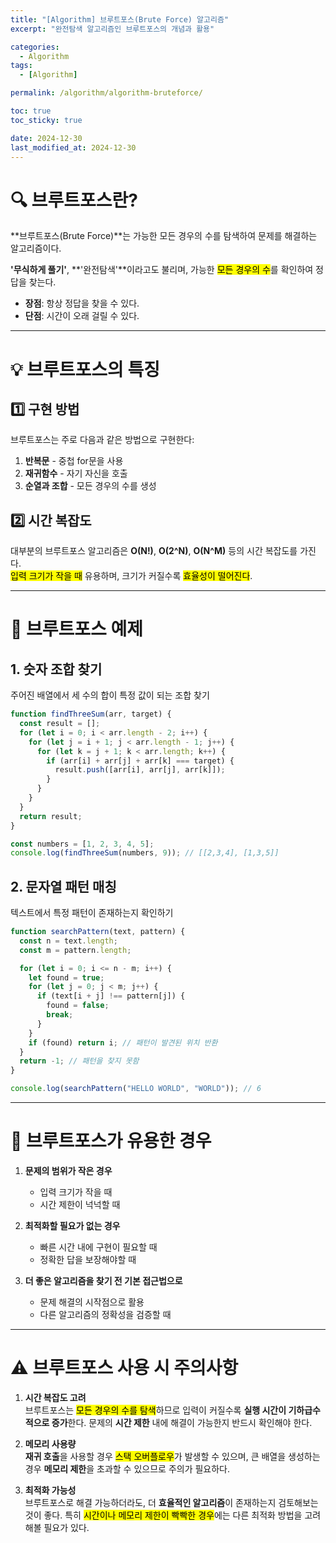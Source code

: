 ```yaml
---
title: "[Algorithm] 브루트포스(Brute Force) 알고리즘"
excerpt: "완전탐색 알고리즘인 브루트포스의 개념과 활용"

categories:
  - Algorithm
tags:
  - [Algorithm]

permalink: /algorithm/algorithm-bruteforce/

toc: true
toc_sticky: true

date: 2024-12-30
last_modified_at: 2024-12-30
---
```


# 🔍 브루트포스란?

**브루트포스(Brute Force)**는 가능한 모든 경우의 수를 탐색하여 문제를 해결하는 알고리즘이다.

**'무식하게 풀기'**, **'완전탐색'**이라고도 불리며, 가능한 <mark>모든 경우의 수</mark>를 확인하여 정답을 찾는다.

- **장점**: 항상 정답을 찾을 수 있다.
- **단점**: 시간이 오래 걸릴 수 있다.

---

# 💡 브루트포스의 특징

## 1️⃣ 구현 방법

브루트포스는 주로 다음과 같은 방법으로 구현한다:

1. **반복문** - 중첩 for문을 사용
2. **재귀함수** - 자기 자신을 호출
3. **순열과 조합** - 모든 경우의 수를 생성

## 2️⃣ 시간 복잡도

대부분의 브루트포스 알고리즘은 **O(N!)**, **O(2^N)**, **O(N^M)** 등의 시간 복잡도를 가진다.  
<mark>입력 크기가 작을 때</mark> 유용하며, 크기가 커질수록 <mark>효율성이 떨어진다</mark>.

---

# 📝 브루트포스 예제

<h2>1. 숫자 조합 찾기</h2>

주어진 배열에서 세 수의 합이 특정 값이 되는 조합 찾기

```javascript
function findThreeSum(arr, target) {
  const result = [];
  for (let i = 0; i < arr.length - 2; i++) {
    for (let j = i + 1; j < arr.length - 1; j++) {
      for (let k = j + 1; k < arr.length; k++) {
        if (arr[i] + arr[j] + arr[k] === target) {
          result.push([arr[i], arr[j], arr[k]]);
        }
      }
    }
  }
  return result;
}

const numbers = [1, 2, 3, 4, 5];
console.log(findThreeSum(numbers, 9)); // [[2,3,4], [1,3,5]]
```

<h2>2. 문자열 패턴 매칭</h2>

텍스트에서 특정 패턴이 존재하는지 확인하기

```javascript
function searchPattern(text, pattern) {
  const n = text.length;
  const m = pattern.length;

  for (let i = 0; i <= n - m; i++) {
    let found = true;
    for (let j = 0; j < m; j++) {
      if (text[i + j] !== pattern[j]) {
        found = false;
        break;
      }
    }
    if (found) return i; // 패턴이 발견된 위치 반환
  }
  return -1; // 패턴을 찾지 못함
}

console.log(searchPattern("HELLO WORLD", "WORLD")); // 6
```

---

# 🚀 브루트포스가 유용한 경우

1. **문제의 범위가 작은 경우**

   - 입력 크기가 작을 때
   - 시간 제한이 넉넉할 때

2. **최적화할 필요가 없는 경우**

   - 빠른 시간 내에 구현이 필요할 때
   - 정확한 답을 보장해야할 때

3. **더 좋은 알고리즘을 찾기 전 기본 접근법으로**
   - 문제 해결의 시작점으로 활용
   - 다른 알고리즘의 정확성을 검증할 때

---

# ⚠️ 브루트포스 사용 시 주의사항

1. **시간 복잡도 고려**  
   브루트포스는 <mark>모든 경우의 수를 탐색</mark>하므로 입력이 커질수록 **실행 시간이 기하급수적으로 증가**한다. 문제의 **시간 제한** 내에 해결이 가능한지 반드시 확인해야 한다.

2. **메모리 사용량**  
   **재귀 호출**을 사용할 경우 <mark>스택 오버플로우</mark>가 발생할 수 있으며, 큰 배열을 생성하는 경우 **메모리 제한**을 초과할 수 있으므로 주의가 필요하다.

3. **최적화 가능성**  
   브루트포스로 해결 가능하더라도, 더 **효율적인 알고리즘**이 존재하는지 검토해보는 것이 좋다. 특히 <mark>시간이나 메모리 제한이 빡빡한 경우</mark>에는 다른 최적화 방법을 고려해볼 필요가 있다.
